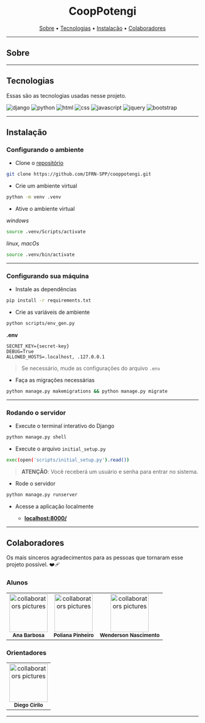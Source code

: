 [DJANGO__BADGE]: https://img.shields.io/badge/-Django-0d1117?style=for-the-badge&logo=Django&logoColor=green
[PYTHON__BADGE]: https://img.shields.io/badge/-Python-0d1117?style=for-the-badge&logo=Python
[HTML__BADGE]: https://img.shields.io/badge/-HTML5-0d1117?style=for-the-badge&logo=html5&logoColor
[CSS__BADGE]: https://img.shields.io/badge/-CSS3-0d1117?style=for-the-badge&logo=css3&logoColor=blue
[JAVASCRIPT__BADGE]: https://img.shields.io/badge/-JavaScript-0d1117?style=for-the-badge&logo=javascript&logoColor
[JQUERY__BADGE]: https://img.shields.io/badge/-Jquery-0d1117?style=for-the-badge&logo=jquery&logoColor
[BOOTSTRAP_BADGE]: https://img.shields.io/badge/-Bootstrap-0d1117?style=for-the-badge&logo=bootstrap&logoColor

<h1 align="center" style="font-weight: bold;">CoopPotengi</h1>

<p align="center">
  <a href="#sobre">Sobre</a> •
  <a href="#tecnologias">Tecnologias</a> •
  <a href="#instalação">Instalação</a> •
  <a href="#colaboradores">Colaboradores</a>
</p>

<p align="center">
  <b></b>
</p>

---

## Sobre



---

## Tecnologias

Essas são as tecnologias usadas nesse projeto.

![django][DJANGO__BADGE]
![python][PYTHON__BADGE]
![html][HTML__BADGE]
![css][CSS__BADGE]
![javascript][javascript__BADGE]
![jquery][JQUERY__BADGE]
![bootstrap][BOOTSTRAP_BADGE]

---

## Instalação


### Configurando o ambiente

 - Clone o [repositório](https://github.com/IFRN-SPP/cooppotengi)

```bash
git clone https://github.com/IFRN-SPP/cooppotengi.git
```

- Crie um ambiente virtual

```bash
python -m venv .venv
```

- Ative o ambiente virtual

_windows_
```bash
source .venv/Scripts/activate
```
_linux, macOs_
```bash
source .venv/bin/activate
```

---

### Configurando sua máquina

- Instale as dependências

```bash
pip install -r requirements.txt
```

- Crie as variáveis de ambiente

```bash
python scripts/env_gen.py
```

**.env**
```
SECRET_KEY={secret-key}
DEBUG=True
ALLOWED_HOSTS=.localhost, .127.0.0.1
```

> Se necessário, mude as configurações do  arquivo ``.env``

- Faça as migrações necessárias

```bash
python manage.py makemigrations && python manage.py migrate
```

---

### Rodando o servidor

- Execute o terminal interativo do Django

```bash
python manage.py shell
```

- Execute o arquivo ``initial_setup.py``

```bash
exec(open('scripts/initial_setup.py').read())
```
> **ATENÇÃO**: Você receberá um usuário e senha para entrar no sistema.

- Rode o servidor

```bash
python manage.py runserver
```

- Acesse a aplicação localmente

  - **[localhost:8000/](http://localhost:8000/)**

---

## Colaboradores

Os mais sinceros agradecimentos para as pessoas que tornaram esse projeto possível. ❤️‍🩹

### Alunos

<table>
  <tr>
    <td align="center">
      <a style="text-decoration:none;" href="https://github.com/dvanael" title="Ana Barbosa">
        <img src="https://avatars.githubusercontent.com/dvanael" width="100px;" alt="collaborators pictures"/><br>
        <sub>
          <b>Ana Barbosa</b>
        </sub>
      </a>
    </td>
    <td align="center">
      <a style="text-decoration:none;" href="https://github.com/poliana-dev" title="Poliana Pinheiro">
        <img src="https://avatars.githubusercontent.com/poliana-dev" width="100px;" alt="collaborators pictures"/><br>
        <sub>
          <b>Poliana Pinheiro</b>
        </sub>
      </a>
    </td>
    <td align="center">
      <a style="text-decoration:none;" href="https://github.com/wendersonvibes" title="Wenderson Nascimento">
        <img src="https://avatars.githubusercontent.com/wendersonvibes" width="100px;" alt="collaborators pictures"/><br>
        <sub>
          <b>Wenderson Nascimento</b>
        </sub>
      </a>
    </td>
  </tr>
</table>

### Orientadores

<table>
  <tr>
    <td align="center">
      <a style="text-decoration:none;" href="https://github.com/dvcirilo" title="Diego Cirilo">
        <img src="https://avatars.githubusercontent.com/dvcirilo" width="100px;" alt="collaborators pictures"/><br>
        <sub>
          <b>Diego Cirilo</b>
        </sub>
      </a>
    </td>
  </tr>
</table>

---
